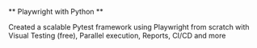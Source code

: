 ** Playwright with Python **

Created a scalable Pytest framework using Playwright from scratch with Visual Testing (free), Parallel execution, Reports, CI/CD and more
